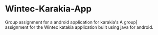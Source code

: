 # Wintec-Karakia-App
Group assignment for a android application for karakia's 
A group[ assignment for the Wintec katakia application built using java for android.
